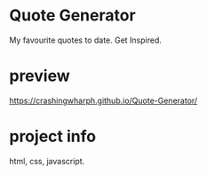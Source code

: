 # Quote Generator
My favourite quotes to date.
Get Inspired.

# preview
https://crashingwharph.github.io/Quote-Generator/

# project info
html, css, javascript.
